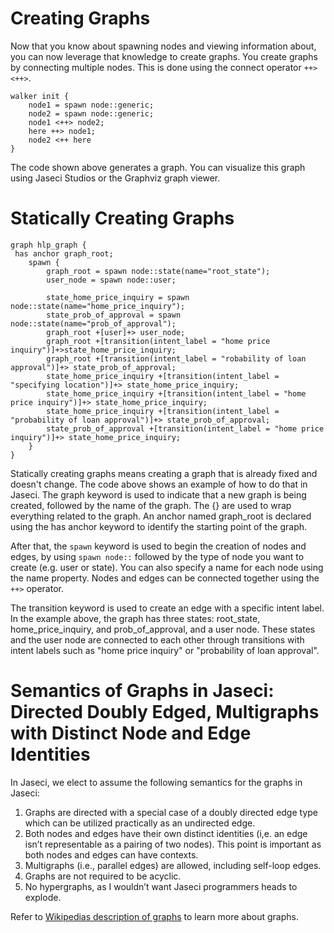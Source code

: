 # Creating Graphs

Now that you know about spawning nodes and viewing information about, you can now leverage that knowledge to create graphs. You create graphs by connecting multiple nodes. This is done using the connect operator `++>` `<++>`.

```jac
walker init {
    node1 = spawn node::generic;
    node2 = spawn node::generic;
    node1 <++> node2;
    here ++> node1;
    node2 <++ here
}
```

The code shown above generates a graph. You can visualize this graph using Jaseci Studios or the Graphviz graph viewer.

# Statically Creating Graphs

```jac
graph hlp_graph {
 has anchor graph_root;
    spawn {
        graph_root = spawn node::state(name="root_state");
        user_node = spawn node::user;

        state_home_price_inquiry = spawn node::state(name="home_price_inquiry");
        state_prob_of_approval = spawn node::state(name="prob_of_approval");
        graph_root +[user]+> user_node;
        graph_root +[transition(intent_label = "home price inquiry")]+>state_home_price_inquiry;
        graph_root +[transition(intent_label = "robability of loan approval")]+> state_prob_of_approval;
        state_home_price_inquiry +[transition(intent_label = "specifying location")]+> state_home_price_inquiry;
        state_home_price_inquiry +[transition(intent_label = "home price inquiry")]+> state_home_price_inquiry;
        state_home_price_inquiry +[transition(intent_label = "probability of loan approval")]+> state_prob_of_approval;
        state_prob_of_approval +[transition(intent_label = "home price inquiry")]+> state_home_price_inquiry;
    }
}
```

Statically creating graphs means creating a graph that is already fixed and doesn't change. The code above shows an example of how to do that in Jaseci. The graph keyword is used to indicate that a new graph is being created, followed by the name of the graph. The {} are used to wrap everything related to the graph. An anchor named graph_root is declared using the has anchor keyword to identify the starting point of the graph.

After that, the `spawn` keyword is used to begin the creation of nodes and edges, by using `spawn node::` followed by the type of node you want to create (e.g. user or state). You can also specify a name for each node using the name property. Nodes and edges can be connected together using the `++>`  operator.

The transition keyword is used to create an edge with a specific intent label. In the example above, the graph has three states: root_state, home_price_inquiry, and prob_of_approval, and a user node. These states and the user node are connected to each other through transitions with intent labels such as "home price inquiry" or "probability of loan approval".

# Semantics of Graphs in Jaseci: Directed Doubly Edged, Multigraphs with Distinct Node and Edge Identities

In Jaseci, we elect to assume the following semantics for the graphs in Jaseci:

1. Graphs are directed with a special case of a doubly directed edge
type which can be utilized practically as an undirected edge.
2. Both nodes and edges have their own distinct identities (i,e. an edge isn’t representable
as a pairing of two nodes). This point is important as both nodes and edges can have
contexts.
3. Multigraphs (i.e., parallel edges) are allowed, including self-loop edges.
4. Graphs are not required to be acyclic.
5. No hypergraphs, as I wouldn’t want Jaseci programmers heads to explode.

Refer to [Wikipedias description of graphs](https://en.wikipedia.org/wiki/Graph_(discrete_mathematics)) to learn more about graphs.